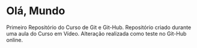 # Olá, Mundo
 Primeiro Repositório do Curso de Git e Git-Hub. Repositório criado durante uma aula do Curso em Vídeo.
Alteração realizada como teste no Git-Hub online.
